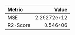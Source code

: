 | Metric   |       Value |
|:---------|------------:|
| MSE      | 2.29272e+12 |
| R2-Score | 0.546406    |